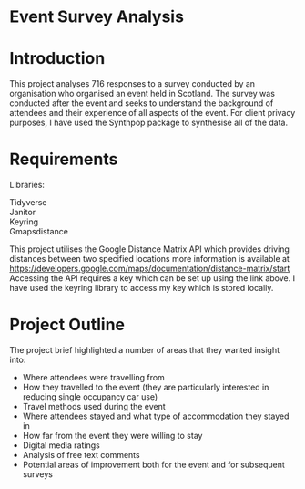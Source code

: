 # Event Survey Analysis

# Introduction

This project analyses 716 responses to a survey conducted by an organisation who organised an event held in Scotland. The survey was conducted after the event and seeks to understand the background of attendees and their experience of all aspects of the event. For client privacy purposes, I have used the Synthpop package to synthesise all of the data. 

# Requirements

Libraries: <br>

Tidyverse <br>
Janitor <br>
Keyring <br>
Gmapsdistance 

This project utilises the Google Distance Matrix API which provides driving distances between two specified locations more information is available at https://developers.google.com/maps/documentation/distance-matrix/start 
Accessing the API requires a key which can be set up using the link above. I have used the keyring library to access my key which is stored locally. 

# Project Outline 

The project brief highlighted a number of areas that they wanted insight into:

- Where attendees were travelling from
- How they travelled to the event (they are particularly interested in reducing single occupancy car use)
- Travel methods used during the event
- Where attendees stayed and what type of accommodation they stayed in 
- How far from the event they were willing to stay
- Digital media ratings
- Analysis of free text comments 
- Potential areas of improvement both for the event and for subsequent surveys 

